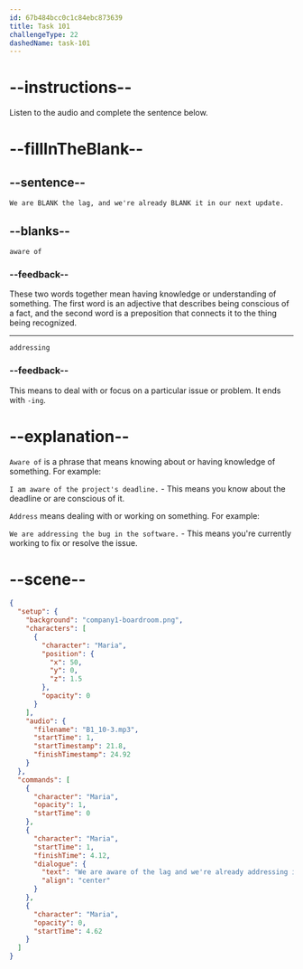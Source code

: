 ```yaml
---
id: 67b484bcc0c1c84ebc873639
title: Task 101
challengeType: 22
dashedName: task-101
---
```


<!-- (audio) Maria: We are aware of the lag, and we're already addressing it in our next update. -->

# --instructions--

Listen to the audio and complete the sentence below.

# --fillInTheBlank--

## --sentence--

`We are BLANK the lag, and we're already BLANK it in our next update.`

## --blanks--

`aware of`

### --feedback--  

These two words together mean having knowledge or understanding of something. The first word is an adjective that describes being conscious of a fact, and the second word is a preposition that connects it to the thing being recognized.  

---

`addressing`

### --feedback--

This means to deal with or focus on a particular issue or problem. It ends with `-ing`.

# --explanation--

`Aware of` is a phrase that means knowing about or having knowledge of something. For example:

`I am aware of the project's deadline.` - This means you know about the deadline or are conscious of it.

`Address` means dealing with or working on something. For example:

`We are addressing the bug in the software.` - This means you're currently working to fix or resolve the issue.

# --scene--

```json
{
  "setup": {
    "background": "company1-boardroom.png",
    "characters": [
      {
        "character": "Maria",
        "position": {
          "x": 50,
          "y": 0,
          "z": 1.5
        },
        "opacity": 0
      }
    ],
    "audio": {
      "filename": "B1_10-3.mp3",
      "startTime": 1,
      "startTimestamp": 21.8,
      "finishTimestamp": 24.92
    }
  },
  "commands": [
    {
      "character": "Maria",
      "opacity": 1,
      "startTime": 0
    },
    {
      "character": "Maria",
      "startTime": 1,
      "finishTime": 4.12,
      "dialogue": {
        "text": "We are aware of the lag and we're already addressing it in our next update.",
        "align": "center"
      }
    },
    {
      "character": "Maria",
      "opacity": 0,
      "startTime": 4.62
    }
  ]
}
```
